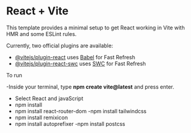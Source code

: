 # React + Vite

This template provides a minimal setup to get React working in Vite with HMR and some ESLint rules.

Currently, two official plugins are available:

- [@vitejs/plugin-react](https://github.com/vitejs/vite-plugin-react/blob/main/packages/plugin-react/README.md) uses [Babel](https://babeljs.io/) for Fast Refresh
- [@vitejs/plugin-react-swc](https://github.com/vitejs/vite-plugin-react-swc) uses [SWC](https://swc.rs/) for Fast Refresh

To run 

-Inside your terminal, type **npm create vite@latest** and press enter.
- Select React and javaScript
- npm install
- npm install react-router-dom
-npm install tailwindcss
- npm install remixicon
- npm install autoprefixer
-npm install postcss
